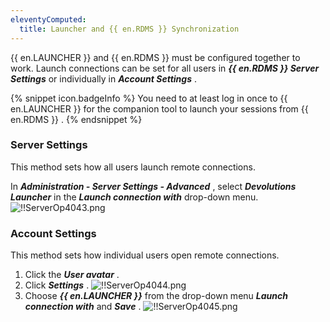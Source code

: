 ```yaml
---
eleventyComputed:
  title: Launcher and {{ en.RDMS }} Synchronization
---
```

{{ en.LAUNCHER }} and {{ en.RDMS }} must be configured together to work. Launch connections can be set for all users in ***{{ en.RDMS }} Server Settings*** or individually in ***Account Settings*** .  

{% snippet icon.badgeInfo %} 
You need to at least log in once to {{ en.LAUNCHER }} for the companion tool to launch your sessions from {{ en.RDMS }} . 
{% endsnippet %}
 
### Server Settings 

This method sets how all users launch remote connections.  

In ***Administration - Server Settings - Advanced*** , select ***Devolutions Launcher*** in the ***Launch connection with*** drop-down menu. 
![!!ServerOp4043.png](https://webdevolutions.azureedge.net/docs/en/server/ServerOp4043.png) 

### Account Settings 

This method sets how individual users open remote connections.  

1. Click the ***User avatar*** . 
1. Click ***Settings*** . 
![!!ServerOp4044.png](https://webdevolutions.azureedge.net/docs/en/server/ServerOp4044.png) 
1. Choose ***{{ en.LAUNCHER }}*** from the drop-down menu ***Launch connection with*** and ***Save*** . 
![!!ServerOp4045.png](https://webdevolutions.azureedge.net/docs/en/server/ServerOp4045.png) 

